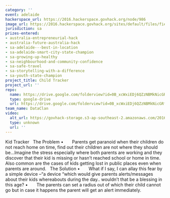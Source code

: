 ```yaml
---
category: ''
event: adelaide
hackerspace_url: https://2016.hackerspace.govhack.org/node/986
image_url: https://2016.hackerspace.govhack.org/sites/default/files/field/image/DataClan.gif
jurisdiction: sa
prizes-entered:
- australia-entrepreneurial-hack
- australia-future-australia-hack
- sa-adelaide---best-in-location
- sa-adelaide-smart-city-state-champion
- sa-growing-up-healthy
- sa-neighbourhood-and-community-confidence
- sa-safe-travel
- sa-storytelling-with-a-difference
- sa-youth-state-champion
project_title: Child Tracker
project_url: ''
repo:
  name: https://drive.google.com/folderview?id=0B_xcWxiEDj6QZzNBMkNicGRfMmM&usp=sharing
  type: google-drive
  url: https://drive.google.com/folderview?id=0B_xcWxiEDj6QZzNBMkNicGRfMmM&usp=sharing
team_name: DataClan
video:
  alt_url: https://govhack-storage.s3-ap-southeast-2.amazonaws.com/2016/Kid%20Tracker-Data%20Clan.mp4
  type: unknown
  url: ''
---
```


Kid Tracker 
​​​​​​​
The Problem
•       Parents get paranoid when their children do not reach home on time, find out their children are not where they should be…Imagine the stress especially where both parents are working and they discover that their kid is missing or hasn’t reached school or home in time. Also common are the cases of kids getting lost in public places even when parents are around.
 
The Solution
•       What if I say, I can allay this fear by a simple device –“a device “which would give parents alerts/messages about their kids whereabouts during the day.. wouldn’t that be a blessing in this age?
•       The parents can set a radius out of which their child cannot go but in case it happens the parent will get an alert immediately.
​​​​​​​